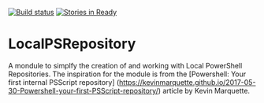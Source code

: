 [![Build status](https://ci.appveyor.com/api/projects/status/ika23w7kvftx2pbl/branch/master?svg=true)](https://ci.appveyor.com/project/russellds/localpsrepository/branch/master) [![Stories in Ready](https://badge.waffle.io/russellds/LocalPSRepository.png?label=ready&title=Ready)](http://waffle.io/russellds/LocalPSRepository)

# LocalPSRepository

 A mondule to simplfy the creation of and working with Local PowerShell Repositories. The inspiration for the module is from the [Powershell: Your first internal PSScript repository] (https://kevinmarquette.github.io/2017-05-30-Powershell-your-first-PSScript-repository/) 
 article by Kevin Marquette.
 